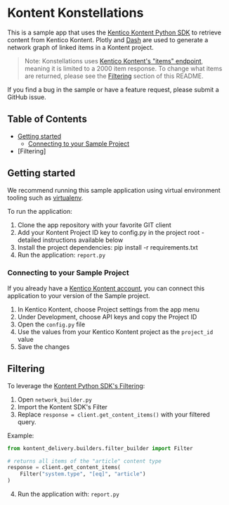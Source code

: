 # Kontent Konstellations

This is a sample app that uses the [Kentico Kontent Python SDK](#https://github.com/kentico-michaelb/kontent-delivery-python-sdk) to retrieve content from Kentico Kontent.  Plotly and [Dash](https://plotly.com/python/network-graphs/#network-graphs-in-dash) are used to generate a network graph of linked items in a Kontent project.

>Note: Konstellations uses [Kentico Kontent's "items" endpoint](https://docs.kontent.ai/reference/delivery-api#operation/list-content-items), meaning it is limited to a 2000 item response. To change what items are returned, please see the [Filtering](#filtering) section of this README.

If you find a bug in the sample or have a feature request, please submit a GitHub issue.

## Table of Contents
- [Getting started](#Getting-started)
  - [Connecting to your Sample Project](#Connecting-to-your-Sample-Project)
- [Filtering]

## Getting started
We recommend running this sample application using virtual environment tooling such as [virtualenv](https://virtualenv.pypa.io/en/latest/).

To run the application:

1. Clone the app repository with your favorite GIT client
2. Add your Kontent Project ID key to config.py in the project root - detailed instructions available below
3. Install the project dependencies: pip install -r requirements.txt
4. Run the application: ```report.py```


### Connecting to your Sample Project
If you already have a [Kentico Kontent account](https://app.kontent.ai), you can connect this application to your version of the Sample project.

1. In Kentico Kontent, choose Project settings from the app menu
1. Under Development, choose API keys and copy the Project ID
1. Open the `config.py` file
1. Use the values from your Kentico Kontent project as the `project_id` value
1. Save the changes

## Filtering
To leverage the [Kontent Python SDK's Filtering](https://github.com/kentico-michaelb/kontent-delivery-python-sdk#Filtering-content):
1. Open `network_builder.py`
2. Import the Kontent SDK's Filter 
3. Replace ```response = client.get_content_items()``` with your filtered query.

Example: 
```python
from kontent_delivery.builders.filter_builder import Filter

# returns all items of the "article" content type
response = client.get_content_items(
    Filter("system.type", "[eq]", "article")
)
```
4. Run the application with: ```report.py```